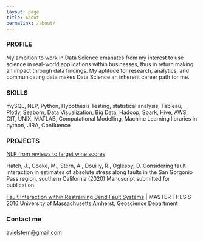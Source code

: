 ```yaml
---
layout: page
title: About
permalink: /about/
---
```


### PROFILE

My ambition to work in Data Science emanates from my interest to use science in real-world applications within businesses, thus in return making an impact through data findings. My aptitude for research, analytics, and communicating data makes Data Science an inherent career path for me.

### SKILLS

mySQL, NLP, Python, Hypothesis Testing, statistical analysis, Tableau, Plotly, Seaborn, Data Visualization, Big Data, Hadoop, Spark, Hive, AWS, GIT, UNIX, MATLAB, Computational Modelling, Machine Learning libraries in python, JIRA, Confluence

### PROJECTS

[NLP from reviews to target wine scores](https://avielrs.github.io/BrainStation-Capstone/)

Hatch, J., Cooke, M., Stern, A., Douilly, R., Oglesby, D. Considering fault   interaction in estimates of absolute stress along faults in the San Gorgonio Pass region, southern California (2020) Manuscript submitted for publication.

[Fault Interaction within Restraining Bend Fault Systems](https://scholarworks.umass.edu/masters_theses_2/449/) | MASTER THESIS 2016
University of Massachusetts Amherst, Geoscience Department


### Contact me

[avielstern@gmail.com](mailto:avielstern@gmail.com)